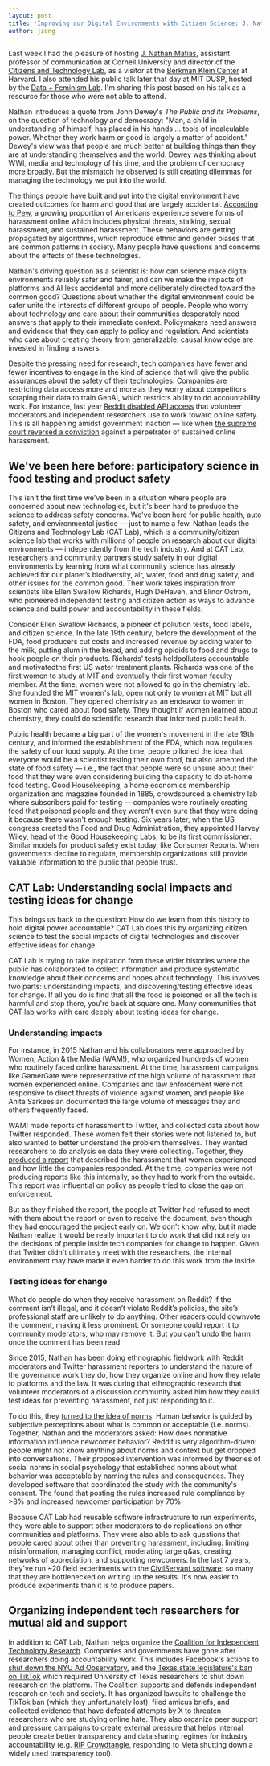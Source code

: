 ```yaml
---
layout: post
title: 'Improving our Digital Environments with Citizen Science: J. Nathan Matias at the MIT Data + Feminism Lab'
author: jzong
---
```


<span class="preface" markdown="1">Last week I had the pleasure of hosting [J. Nathan Matias](https://natematias.com/), assistant professor of communication at Cornell University and director of the [Citizens and Technology Lab](https://citizensandtech.org/), as a visitor at the [Berkman Klein Center](https://cyber.harvard.edu/) at Harvard. I also attended his public talk later that day at MIT DUSP, hosted by the [Data + Feminism Lab](https://dataplusfeminism.mit.edu/). I'm sharing this post based on his talk as a resource for those who were not able to attend.</span>

Nathan introduces a quote from John Dewey's _The Public and its Problems_, on the question of technology and democracy: "Man, a child in understanding of himself, has placed in his hands ... tools of incalculable power. Whether they work harm or good is largely a matter of accident." Dewey's view was that people are much better at building things than they are at understanding themselves and the world. Dewey was thinking about WWI, media and technology of his time, and the problem of democracy more broadly. But the mismatch he observed is still creating dilemmas for managing the technology we put into the world.

The things people have built and put into the digital environment have created outcomes for harm and good that are largely accidental. [According to Pew](https://www.pewresearch.org/internet/2021/01/13/the-state-of-online-harassment/), a growing proportion of Americans experience severe forms of harassment online which includes physical threats, stalking, sexual harassment, and sustained harassment. These behaviors are getting propagated by algorithms, which reproduce ethnic and gender biases that are common patterns in society. Many people have questions and concerns about the effects of these technologies.

Nathan's driving question as a scientist is: how can science make digital environments reliably safer and fairer, and can we make the impacts of platforms and AI less accidental and more deliberately directed toward the common good? Questions about whether the digital environment could be safer unite the interests of different groups of people. People who worry about technology and care about their communities desperately need answers that apply to their immediate context. Policymakers need answers and evidence that they can apply to policy and regulation. And scientists who care about creating theory from generalizable, causal knowledge are invested in finding answers.

Despite the pressing need for research, tech companies have fewer and fewer incentives to engage in the kind of science that will give the public assurances about the safety of their technologies. Companies are restricting data access more and more as they worry about competitors scraping their data to train GenAI, which restricts ability to do accountability work. For instance, last year [Reddit disabled API access](https://www.fastcompany.com/91014116/reddit-researchers-bad-for-business) that volunteer moderators and independent researchers use to work toward online safety. This is all happening amidst government inaction — like when [the supreme court reversed a conviction](https://www.washingtonpost.com/technology/2023/06/29/supreme-court-harassment-ruling-first-amendment/) against a perpetrator of sustained online harassment.

## We've been here before: participatory science in food testing and product safety

This isn't the first time we've been in a situation where people are concerned about new technologies, but it's been hard to produce the science to address safety concerns. We've been here for public health, auto safety, and environmental justice — just to name a few. Nathan leads the Citizens and Technology Lab (CAT Lab), which is a community/citizen science lab that works with millions of people on research about our digital environments — independently from the tech industry. And at CAT Lab, researchers and community partners study safety in our digital environments by learning from what community science has already achieved for our planet’s biodiversity, air, water, food and drug safety, and other issues for the common good. Their work takes inspiration from scientists like Ellen Swallow Richards, Hugh DeHaven, and Elinor Ostrom, who pioneered independent testing and citizen action as ways to advance science and build power and accountability in these fields.

Consider Ellen Swallow Richards, a pioneer of pollution tests, food labels, and citizen science. In the late 19th century, before the development of the FDA, food producers cut costs and increased revenue by adding water to the milk, putting alum in the bread, and adding opioids to food and drugs to hook people on their products. Richards' tests heldpolluters accountable and motivatedthe first US water treatment plants. Richards was one of the first women to study at MIT and eventually their first woman faculty member. At the time, women were not allowed to go in the chemistry lab. She founded the MIT women's lab, open not only to women at MIT but all women in Boston. They opened chemistry as an endeavor to women in Boston who cared about food safety. They thought if women learned about chemistry, they could do scientific research that informed public health.

Public health became a big part of the women's movement in the late 19th century, and informed the establishment of the FDA, which now regulates the safety of our food supply. At the time, people pilloried the idea that everyone would be a scientist testing their own food, but also lamented the state of food safety — i.e., the fact that people were so unsure about their food that they were even considering building the capacity to do at-home food testing. Good Housekeeping, a home economics membership organization and magazine founded in 1885, crowdsourced a chemistry lab where subscribers paid for testing — companies were routinely creating food that poisoned people and they weren't even sure that they were doing it because there wasn't enough testing. Six years later, when the US congress created the Food and Drug Administration, they appointed Harvey Wiley, head of the Good Housekeeping Labs, to be its first commissioner. Similar models for product safety exist today, like Consumer Reports. When governments decline to regulate, membership organizations still provide valuable information to the public that people trust.

## CAT Lab: Understanding social impacts and testing ideas for change

This brings us back to the question: How do we learn from this history to hold digital power accountable? CAT Lab does this by organizing citizen science to test the social impacts of digital technologies and discover effective ideas for change.

CAT Lab is trying to take inspiration from these wider histories where the public has collaborated to collect information and produce systematic knowledge about their concerns and hopes about technology. This involves two parts: understanding impacts, and discovering/testing effective ideas for change. If all you do is find that all the food is poisoned or all the tech is harmful and stop there, you're back at square one. Many communities that CAT lab works with care deeply about testing ideas for change.

### Understanding impacts

For instance, in 2015 Nathan and his collaborators were approached by Women, Action & the Media (WAM!), who organized hundreds of women who routinely faced online harassment. At the time, harassment campaigns like GamerGate were representative of the high volume of harassment that women experienced online. Companies and law enforcement were not responsive to direct threats of violence against women, and people like Anita Sarkeesian documented the large volume of messages they and others frequently faced.

WAM! made reports of harassment to Twitter, and collected data about how Twitter responded. These women felt their stories were not listened to, but also wanted to better understand the problem themselves. They wanted researchers to do analysis on data they were collecting. Together, they [produced a report](https://citizensandtech.org/2015/05/reporting-reviewing-and-responding-to-harassment-on-twitter-with-wam/) that described the harassment that women experienced and how little the companies responded. At the time, companies were not producing reports like this internally, so they had to work from the outside. This report was influential on policy as people tried to close the gap on enforcement.

But as they finished the report, the people at Twitter had refused to meet with them about the report or even to receive the document, even though they had encouraged the project early on. We don't know why, but it made Nathan realize it would be really important to do work that did not rely on the decisions of people inside tech companies for change to happen. Given that Twitter didn't ultimately meet with the researchers, the internal environment may have made it even harder to do this work from the inside.

### Testing ideas for change

What do people do when they receive harassment on Reddit? If the comment isn’t illegal, and it doesn’t violate Reddit’s policies, the site’s professional staff are unlikely to do anything. Other readers could downvote the comment, making it less prominent. Or someone could report it to community moderators, who may remove it. But you can't undo the harm once the comment has been read.

Since 2015, Nathan has been doing ethnographic fieldwork with Reddit moderators and Twitter harassment reporters to understand the nature of the governance work they do, how they organize online and how they relate to platforms and the law. It was during that ethnographic research that volunteer moderators of a discussion community asked him how they could test ideas for preventing harassment, not just responding to it.

To do this, they [turned to the idea of norms](https://citizensandtech.org/research/how-can-we-prevent-online-harassment-and-other-unruly-behavior-on-reddit/). Human behavior is guided by subjective perceptions about what is common or acceptable (i.e. norms). Together, Nathan and the moderators asked: How does normative information influence newcomer behavior? Reddit is very algorithm-driven: people might not know anything about norms and context but get dropped into conversations. Their proposed intervention was informed by theories of social norms in social psychology that established norms about what behavior was acceptable by naming the rules and consequences. They developed software that coordinated the study with the community's consent. The found that posting the rules increased rule compliance by >8% and increased newcomer participation by 70%.

Because CAT Lab had reusable software infrastructure to run experiments, they were able to support other moderators to do replications on other communities and platforms. They were also able to ask questions that people cared about other than preventing harassment, including: limiting misinformation, managing conflict, moderating large q&as, creating networks of appreciation, and supporting newcomers. In the last 7 years, they've run ~20 field experiments with the [CivilServant software](https://dl.acm.org/doi/10.1145/3173574.3173583): so many that they are bottlenecked on writing up the results. It's now easier to produce experiments than it is to produce papers.

## Organizing independent tech researchers for mutual aid and support

In addition to CAT Lab, Nathan helps organize the [Coalition for Independent Technology Research](https://independenttechresearch.org/). Companies and governments have gone after researchers doing accountability work. This includes Facebook's actions to [shut down the NYU Ad Observatory](https://knightcolumbia.org/content/researchers-nyu-knight-institute-condemn-facebooks-effort-to-squelch-independent-research-about-misinformation), and the [Texas state legislature's ban on TikTok](https://knightcolumbia.org/content/federal-court-dismisses-challenge-to-texas-tiktok-ban) which required University of Texas researchers to shut down research on the platform. The Coalition supports and defends independent research on tech and society. It has organized lawsuits to challenge the TikTok ban (which they unfortunately lost), filed amicus briefs, and collected evidence that have defeated attempts by X to threaten researchers who are studying online hate. They also organize peer support and pressure campaigns to create external pressure that helps internal people create better transparency and data sharing regimes for industry accountability (e.g. [RIP Crowdtangle](https://www.ripcrowdtangle.com/), responding to Meta shutting down a widely used transparency tool).
